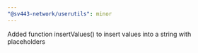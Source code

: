 ```yaml
---
"@sv443-network/userutils": minor
---
```


Added function insertValues() to insert values into a string with placeholders
